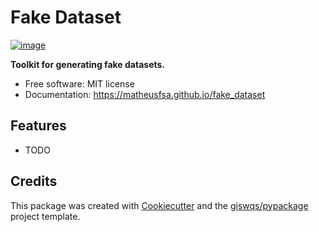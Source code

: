 # Fake Dataset


[![image](https://img.shields.io/pypi/v/fake_dataset.svg)](https://pypi.python.org/pypi/fake_dataset)


**Toolkit for generating fake datasets.**


-   Free software: MIT license
-   Documentation: https://matheusfsa.github.io/fake_dataset
    

## Features

-   TODO

## Credits

This package was created with [Cookiecutter](https://github.com/cookiecutter/cookiecutter) and the [giswqs/pypackage](https://github.com/giswqs/pypackage) project template.
